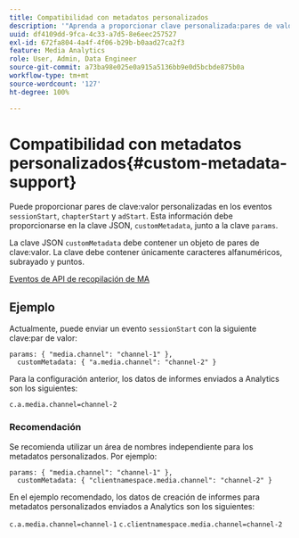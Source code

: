 ```yaml
---
title: Compatibilidad con metadatos personalizados
description: '"Aprenda a proporcionar clave personalizada:pares de valor en los eventos sessionStart, chapterStart y adStart".'
uuid: df4109dd-9fca-4c33-a7d5-8e6eec257527
exl-id: 672fa804-4a4f-4f06-b29b-b0aad27ca2f3
feature: Media Analytics
role: User, Admin, Data Engineer
source-git-commit: a73ba98e025e0a915a5136bb9e0d5bcbde875b0a
workflow-type: tm+mt
source-wordcount: '127'
ht-degree: 100%

---
```


# Compatibilidad con metadatos personalizados{#custom-metadata-support}

Puede proporcionar pares de clave:valor personalizadas en los eventos `sessionStart`, `chapterStart` y `adStart`. Esta información debe proporcionarse en la clave JSON, `customMetadata`, junto a la clave `params`.

La clave JSON `customMetadata` debe contener un objeto de pares de clave:valor. La clave debe contener únicamente caracteres alfanuméricos, subrayado y puntos.

[Eventos de API de recopilación de MA](../mc-api-ref/mc-api-events-req.md)

## Ejemplo

Actualmente, puede enviar un evento `sessionStart` con la siguiente clave:par de valor:

```
params: { "media.channel": "channel-1" },
  customMetadata: { "a.media.channel": "channel-2" }
```

Para la configuración anterior, los datos de informes enviados a Analytics son los siguientes:

`c.a.media.channel=channel-2`

### Recomendación

Se recomienda utilizar un área de nombres independiente para los metadatos personalizados. Por ejemplo:

```
params: { "media.channel": "channel-1" },
  customMetadata: { "clientnamespace.media.channel": "channel-2" }
```

En el ejemplo recomendado, los datos de creación de informes para metadatos personalizados enviados a Analytics son los siguientes:

`c.a.media.channel=channel-1`
`c.clientnamespace.media.channel=channel-2`
